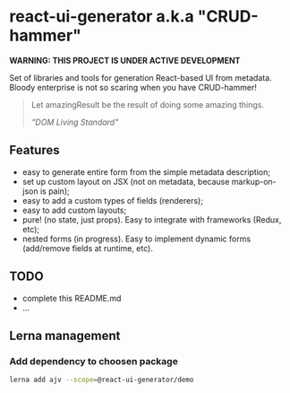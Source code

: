 # react-ui-generator a.k.a "CRUD-hammer"

**WARNING: THIS PROJECT IS UNDER ACTIVE DEVELOPMENT**

Set of libraries and tools for generation React-based UI from metadata.
Bloody enterprise is not so scaring when you have CRUD-hammer!

<blockquote>
<p>Let amazingResult be the result of doing some amazing things. </p>
<i>"DOM Living Standard"</i>
</blockquote>


## Features

- easy to generate entire form from the simple metadata description;
- set up custom layout on JSX (not on metadata, because markup-on-json is pain);
- easy to add a custom types of fields (renderers);
- easy to add custom layouts;
- pure! (no state, just props). Easy to integrate with frameworks (Redux, etc);
- nested forms (in progress). Easy to implement dynamic forms (add/remove fields at runtime, etc).

## TODO

- complete this README.md
- ...

## Lerna management

### Add dependency to choosen package

```sh
lerna add ajv --scope=@react-ui-generator/demo
```
